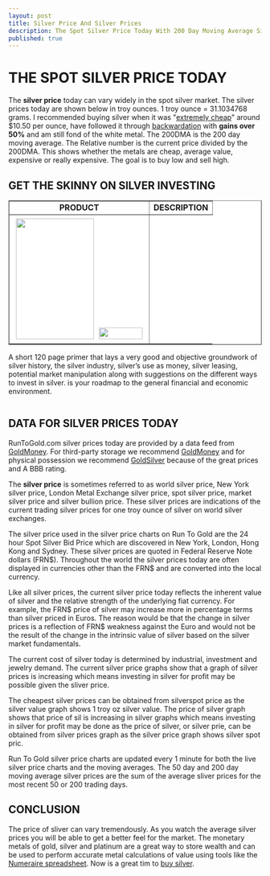 ```yaml
---
layout: post
title: Silver Price And Silver Prices
description: The Spot Silver Price Today With 200 Day Moving Average Silver Chart
published: true
---
```

<h1>THE SPOT SILVER PRICE TODAY</h1>
<p>The <strong>silver price</strong> today can vary widely in the spot silver market. The silver prices today are shown below in troy ounces. 1 troy ounce = 31.1034768 grams. I recommended buying silver when it was "<a href="http://www.runtogold.com/2008/12/oil-majors-should-just-buy-real-gold/">extremely cheap</a>" around $10.50 per ounce, have followed it through <a href="http://www.runtogold.com/2009/02/voracious-indian-silver-appetite/">backwardation</a> with <strong>gains over 50%</strong> and am still fond of the white metal. The 200DMA is the 200 day moving average. The Relative number is the current price divided by the 200DMA. This shows whether the metals are cheap, average value, expensive or really expensive. The goal is to buy low and sell high.</p>
<p><h2>GET THE SKINNY ON SILVER INVESTING</h2>
<table style="background-color: #ffffff;" width="520" border="1" cellspacing="3" cellpadding="3">
<tbody>
<tr>
<td style="text-align: center;"><strong>PRODUCT</strong></td>
<td style="text-align: center;"><strong>DESCRIPTION</strong></td>
</tr>
<tr>
<td style="text-align: center;"><a href="http://www.runtogold.com/2009/06/get-the-skinny-on-silver-investing/" onclick="javascript:_gaq.push(['_trackEvent','outbound-article','http://www.runtogold.com/2009/06/get-the-skinny-on-silver-investing/']);"><img class="alignleft size-medium wp-image-2533" style="border: 5px solid white;" title="get the skinny on silver investing" src="{{ site.baseurl }}/images/gettheskinnyonsilver.jpg" alt="" width="155" height="240" /></a><a href="https://www.e-junkie.com/ecom/gb.php?i=264713&c=single&cl=48745" onclick="javascript:_gaq.push(['_trackEvent','outbound-article','http://www.e-junkie.com']);"><img class="aligncenter size-medium wp-image-2533" style="border: 5px solid white;" title="add to cart" src="{{ site.baseurl }}/images/add-to-cart.jpg" alt="" width="87" height="23" /></a></td>
</tr>
</tbody>
</table>
<td style="text-align: left;">A short 120 page primer that lays a very good and objective groundwork of silver history, the silver industry, silver’s use as money, silver leasing, potential market manipulation along with suggestions on the different ways to invest in silver. is your roadmap to the general financial and economic environment.</p>
<p><center><a href="http://www.trialpay.com/productpage/?c=d15f3aa&amp;tid=9ahvgQF" onclick="javascript:_gaq.push(['_trackEvent','outbound-article','http://www.trialpay.com']);"><img src="{{ site.baseurl }}/images/?rc=v&amp;ri=1368898&amp;p=EbssddT&amp;t=9ahvgQF" border="0" alt="" /></a></center>
</td>
<p><h2>DATA FOR SILVER PRICES TODAY</h2>
<p>RunToGold.com silver prices today are provided by a data feed from <a href="http://www.runtogold.com/goldmoney">GoldMoney</a>. For third-party storage we recommend <a title="goldmoney" href="http://www.goldmoney.com" target="_blank">GoldMoney</a> and for physical possession we recommend <a title="apmex gold" href="http://www.runtogold.com/apmexsilverprice" target="_blank">GoldSilver</a> because of the great prices and A BBB rating.</p>
<p>The <strong>silver price</strong> is sometimes referred to as world silver price, New York silver price, London Metal Exchange silver price, spot silver price, market silver price and silver bullion price. These silver prices are indications of the current trading silver prices for one troy ounce of silver on world silver exchanges.</p>
<p>The silver price used in the silver price charts on Run To Gold are the 24 hour Spot Silver Bid Price which are discovered in New York, London, Hong Kong and Sydney. These silver prices are quoted in Federal Reserve Note dollars (FRN$). Throughout the world the silver prices today are often displayed in currencies other than the FRN$ and are converted into the local currency.</p>
<p>Like all silver prices, the current silver price today reflects the inherent value of silver and the relative strength of the underlying fiat currency. For example, the FRN$ price of silver may increase more in percentage terms than silver priced in Euros. The reason would be that the change in silver prices is a reflection of FRN$ weakness against the Euro and would not be the result of the change in the intrinsic value of silver based on the silver market fundamentals.</p>
<p>The current cost of silver today is determined by industrial, investment and jewelry demand. The current silver price graphs show that a graph of silver prices is increasing which means investing in silver for profit may be possible given the sliver price.</p>
<p>The cheapest silver prices can be obtained from silverspot price as the silver value graph shows 1 troy oz silver value. The price of silver graph shows that price of sil is increasing in silver graphs which means investing in silver for profit may be done as the price of silver, or silver prie, can be obtained from silver prices graph as the silver price graph shows silver spot pric.</p>
<p>Run To Gold silver price charts are updated every 1 minute for both the live silver price charts and the moving averages. The 50 day and 200 day moving average silver prices are the sum of the average sliver prices for the most recent 50 or 200 trading days.</p>
<h2><strong>CONCLUSION</strong></h2>
<p>The price of sliver can vary tremendously. As you watch the average silver prices you will be able to get a better feel for the market. The monetary metals of gold, silver and platinum are a great way to store wealth and can be used to perform accurate metal calculations of value using tools like the <a href="http://www.runtogold.com/numerairespreadsheet">Numeraire spreadsheet</a>. Now is a great tim to <a href="http://www.runtogold.com/how-to-buy-gold-or-silver/">buy silver</a>.</p>
